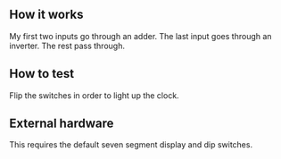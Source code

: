 <!---

This file is used to generate your project datasheet. Please fill in the information below and delete any unused
sections.

You can also include images in this folder and reference them in the markdown. Each image must be less than
512 kb in size, and the combined size of all images must be less than 1 MB.
-->

## How it works

My first two inputs go through an adder. The last input goes through an inverter. The rest pass through. 

## How to test

Flip the switches in order to light up the clock.

## External hardware

This requires the default seven segment display and dip switches.
